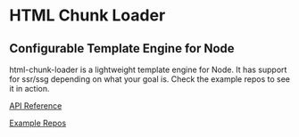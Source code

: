 # HTML Chunk Loader
## Configurable Template Engine for Node

html-chunk-loader is a lightweight template engine for Node. It has support for ssr/ssg depending on what your goal is. Check the example repos to see it in action.

[API Reference](https://github.com/abschill/html-chunk-loader/tree/master/docs/modules.md)

[Example Repos](https://github.com/abschill/html-chunk-loader-examples)